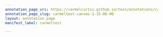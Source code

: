 ```yaml
---
annotation_page_uri: https://carmelcurtis.github.io/test/annotations/carmeltest-canvas-1-15-00-00.json
annotation_page_slug: carmeltest-canvas-1-15-00-00
layout: annotation_page
manifest_label: carmeltest

---
```

